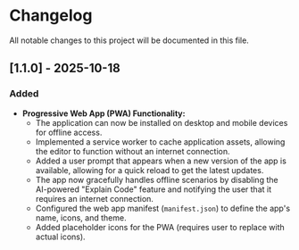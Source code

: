 # Changelog

All notable changes to this project will be documented in this file.

## [1.1.0] - 2025-10-18

### Added
- **Progressive Web App (PWA) Functionality:**
  - The application can now be installed on desktop and mobile devices for offline access.
  - Implemented a service worker to cache application assets, allowing the editor to function without an internet connection.
  - Added a user prompt that appears when a new version of the app is available, allowing for a quick reload to get the latest updates.
  - The app now gracefully handles offline scenarios by disabling the AI-powered "Explain Code" feature and notifying the user that it requires an internet connection.
  - Configured the web app manifest (`manifest.json`) to define the app's name, icons, and theme.
  - Added placeholder icons for the PWA (requires user to replace with actual icons).